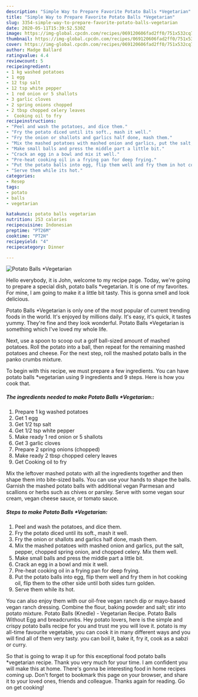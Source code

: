 ```yaml
---
description: "Simple Way to Prepare Favorite Potato Balls *Vegetarian"
title: "Simple Way to Prepare Favorite Potato Balls *Vegetarian"
slug: 3354-simple-way-to-prepare-favorite-potato-balls-vegetarian
date: 2020-05-11T15:39:52.530Z
image: https://img-global.cpcdn.com/recipes/069120606fad2ff0/751x532cq70/potato-balls-vegetarian-recipe-main-photo.jpg
thumbnail: https://img-global.cpcdn.com/recipes/069120606fad2ff0/751x532cq70/potato-balls-vegetarian-recipe-main-photo.jpg
cover: https://img-global.cpcdn.com/recipes/069120606fad2ff0/751x532cq70/potato-balls-vegetarian-recipe-main-photo.jpg
author: Madge Ballard
ratingvalue: 4.4
reviewcount: 5
recipeingredient:
- 1 kg washed potatoes
- 1 egg
- 12 tsp salt
- 12 tsp white pepper
- 1 red onion or 5 shallots
- 3 garlic cloves
- 2 spring onions chopped
- 2 tbsp chopped celery leaves
-  Cooking oil to fry
recipeinstructions:
- "Peel and wash the potatoes, and dice them."
- "Fry the potato diced until its soft., mash it well."
- "Fry the onion or shallots and garlics half done, mash them."
- "Mix the mashed potatoes with mashed onion and garlics, put the salt, pepper, chopped spring onion, and chopped celery. Mix them well."
- "Make small balls and press the middle part a little bit."
- "Crack an egg in a bowl and mix it well."
- "Pre-heat cooking oil in a frying pan for deep frying."
- "Put the potato balls into egg, flip them well and fry them in hot cooking oil, flip them to the other side until both sides turn golden."
- "Serve them while its hot."
categories:
- Resep
tags:
- potato
- balls
- vegetarian

katakunci: potato balls vegetarian
nutrition: 253 calories
recipecuisine: Indonesian
preptime: "PT26M"
cooktime: "PT2H"
recipeyield: "4"
recipecategory: Dinner

---
```



![Potato Balls *Vegetarian](https://img-global.cpcdn.com/recipes/069120606fad2ff0/751x532cq70/potato-balls-vegetarian-recipe-main-photo.jpg)

Hello everybody, it is John, welcome to my recipe page. Today, we're going to prepare a special dish, potato balls *vegetarian. It is one of my favorites. For mine, I am going to make it a little bit tasty. This is gonna smell and look delicious.

Potato Balls *Vegetarian is only one of the most popular of current trending foods in the world. It's enjoyed by millions daily. It's easy, it's quick, it tastes yummy. They're fine and they look wonderful. Potato Balls *Vegetarian is something which I've loved my whole life.

Next, use a spoon to scoop out a golf ball-sized amount of mashed potatoes. Roll the potato into a ball, then repeat for the remaining mashed potatoes and cheese. For the next step, roll the mashed potato balls in the panko crumbs mixture.


To begin with this recipe, we must prepare a few ingredients. You can have potato balls *vegetarian using 9 ingredients and 9 steps. Here is how you cook that.

##### The ingredients needed to make Potato Balls *Vegetarian::

1. Prepare 1 kg washed potatoes
1. Get 1 egg
1. Get 1/2 tsp salt
1. Get 1/2 tsp white pepper
1. Make ready 1 red onion or 5 shallots
1. Get 3 garlic cloves
1. Prepare 2 spring onions (chopped)
1. Make ready 2 tbsp chopped celery leaves
1. Get  Cooking oil to fry


Mix the leftover mashed potato with all the ingredients together and then shape them into bite-sized balls. You can use your hands to shape the balls. Garnish the mashed potato balls with additional vegan Parmesan and scallions or herbs such as chives or parsley. Serve with some vegan sour cream, vegan cheese sauce, or tomato sauce. 

##### Steps to make Potato Balls *Vegetarian:

1. Peel and wash the potatoes, and dice them.
1. Fry the potato diced until its soft., mash it well.
1. Fry the onion or shallots and garlics half done, mash them.
1. Mix the mashed potatoes with mashed onion and garlics, put the salt, pepper, chopped spring onion, and chopped celery. Mix them well.
1. Make small balls and press the middle part a little bit.
1. Crack an egg in a bowl and mix it well.
1. Pre-heat cooking oil in a frying pan for deep frying.
1. Put the potato balls into egg, flip them well and fry them in hot cooking oil, flip them to the other side until both sides turn golden.
1. Serve them while its hot.


You can also enjoy them with our oil-free vegan ranch dip or mayo-based vegan ranch dressing. Combine the flour, baking powder and salt; stir into potato mixture. Potato Balls (Knedle) - Vegetarian Recipe. Potato Balls Without Egg and breadcrumbs. Hey potato lovers, here is the simple and crispy potato balls recipe for you and trust me you will love it. potato is my all-time favourite vegetable, you can cook it in many different ways and you will find all of them very tasty. you can boil it, bake it, fry it, cook as a sabzi or curry. 

So that is going to wrap it up for this exceptional food potato balls *vegetarian recipe. Thank you very much for your time. I am confident you will make this at home. There's gonna be interesting food in home recipes coming up. Don't forget to bookmark this page on your browser, and share it to your loved ones, friends and colleague. Thanks again for reading. Go on get cooking!
